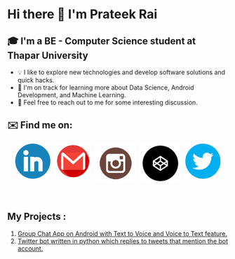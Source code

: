 # Hi there 👋 I'm Prateek Rai
## 🎓 I'm a BE - Computer Science student at Thapar University
* 💡  I like to explore new technologies and develop software solutions and quick hacks.
* 🌱  I'm on track for learning more about Data Science, Android Development, and Machine Learning.
* 💬  Feel free to reach out to me for some interesting discussion.
## ✉️ Find me on:

<p align="center">
 <a href="https://www.linkedin.com/in/prateek-rai-48597b1ab/" target="_blank"><img src="Images/linkedin-logo-png-1837.png" alt="LinkedIn" height="80" style="vertical-align:top; margin:4px"></a>
 <a href="mailto:prateek11rai@gmail.com" target="_blank"> <img src="Images/logo-gmail-9983.png" alt="Email me" height="80" style="vertical-align:top; margin:4px"></a>
 <a href="https://www.instagram.com/prateek11rai/" target="_blank"> <img src="Images/logo-instagram-png-2449.png" alt="Instagram" height="90" style="vertical-align:top; margin:4px"></a>
 <a href="https://codepen.io/prateek11rai" target="_blank"> <img src="Images/2038730.png" alt="Codepen" height="90" style="vertical-align:top; margin:4px"></a>
 <a href="https://twitter.com/Prateek11Rai" target="_blank"> <img src="Images/twitterlogo.png" alt="Twitter" height="80" style="vertical-align:top; margin:4px"></a>
</p>

<br />

## My Projects : 
1. <a href="https://github.com/prateek11rai/Group_Chat_App_Project#readme" target="_blank">Group Chat App on Android with Text to Voice and Voice to Text feature.</a>
2. <a href="https://github.com/prateek11rai/twitter-reply-bot#readme" target="_blank">Twitter bot written in python which replies to tweets that mention the bot account.</a>



<!---
prateek11rai/prateek11rai is a ✨ special ✨ repository because its `README.md` (this file) appears on your GitHub profile.
You can click the Preview link to take a look at your changes.
--->
